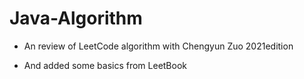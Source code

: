 # Java-Algorithm
- An review of LeetCode algorithm with Chengyun Zuo 2021edition

- And added some basics from LeetBook
